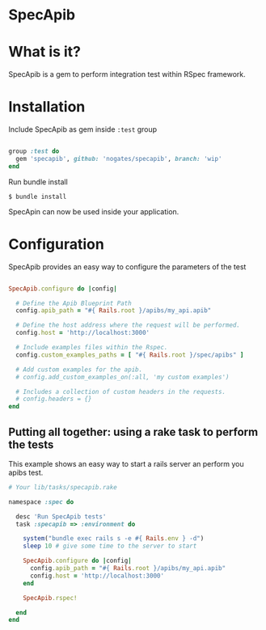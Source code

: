 SpecApib
========

# What is it?

SpecApib is a gem to perform integration test within RSpec framework.

# Installation

Include SpecApib as gem inside `:test` group

```ruby

group :test do
  gem 'specapib', github: 'nogates/specapib', branch: 'wip'
end

```

Run bundle install

```
$ bundle install
```

SpecApin can now be used inside your application.

# Configuration

SpecApib provides an easy way to configure the parameters of the test

```ruby

SpecApib.configure do |config|

  # Define the Apib Blueprint Path
  config.apib_path = "#{ Rails.root }/apibs/my_api.apib"

  # Define the host address where the request will be performed.
  config.host = 'http://localhost:3000'

  # Include examples files within the Rspec.
  config.custom_examples_paths = [ "#{ Rails.root }/spec/apibs" ]

  # Add custom examples for the apib.
  # config.add_custom_examples_on(:all, 'my custom examples')

  # Includes a collection of custom headers in the requests.
  # config.headers = {}
end

```

## Putting all together: using a rake task to perform the tests

This example shows an easy way to start a rails server an perform you apibs test.

```ruby
# Your lib/tasks/specapib.rake

namespace :spec do

  desc 'Run SpecApib tests'
  task :specapib => :environment do

    system("bundle exec rails s -e #{ Rails.env } -d")
    sleep 10 # give some time to the server to start

    SpecApib.configure do |config|
      config.apib_path = "#{ Rails.root }/apibs/my_api.apib"
      config.host = 'http://localhost:3000'
    end

    SpecApib.rspec!

  end
end
```
